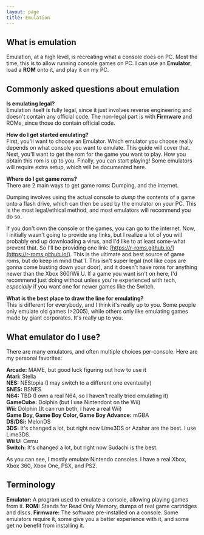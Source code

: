 ```yaml
---
layout: page
title: Emulation
---
```


## What is emulation

Emulation, at a high level, is recreating what a console does on PC. Most the time, this is to allow running console games on PC. I can use an **Emulator**, load a **ROM** onto it, and play it on my PC.

## Commonly asked questions about emulation

**Is emulating legal?**  
Emulation itself is fully legal, since it just involves reverse engineering and doesn't contain any official code. The non-legal part is with **Firmware** and ROMs, since those do contain official code.

**How do I get started emulating?**  
First, you'll want to choose an Emulator. Which emulator you choose really depends on what console you want to emulate. This guide will cover that. Next, you'll want to get the rom for the game you want to play. How you obtain this rom is up to you. Finally, you can start playing! Some emulators will require extra setup, which will be documented here.

**Where do I get game roms?**  
There are 2 main ways to get game roms: Dumping, and the internet.

Dumping involves using the actual console to *dump* the contents of a game onto a flash drive, which can then be used by the emulator on your PC. This is the most legal/ethical method, and most emulators will recommend you do so.

If you don't own the console or the games, you can go to the internet. Now, I initially wasn't going to provide any links, but I realize a lot of you will probably end up downloading a virus, and I'd like to at least some-what prevent that. So I'll be providing one link: [https://r-roms.github.io/](https://r-roms.github.io/). This is the ultimate and best source of game roms, but do keep in mind that 1. This isn't super legal (not like cops are gonna come busting down your door), and it doesn't have roms for anything newer than the Xbox 360/Wii U. If a game you want isn't on here, I'd recommend just doing without unless you're experienced with tech, *especially* if you want one for newer games like the Switch.

**What is the best place to draw the line for emulating?**  
This is different for everybody, and I think it's really up to you. Some people only emulate old games (>2005), while others only like emulating games made by giant corporates. It's really up to you.

## What emulator do I use?

There are many emulators, and often multiple choices per-console. Here are my personal favorites:

**Arcade:** MAME, but good luck figuring out how to use it  
**Atari:** Stella  
**NES:** NEStopia (I may switch to a different one eventually)  
**SNES:** BSNES  
**N64:** TBD (I own a real N64, so I haven't really tried emulating it)  
**GameCube:** Dolphin (but I use Nintendont on the Wii)  
**Wii:** Dolphin (It can run both, I have a real Wii)  
**Game Boy, Game Boy Color, Game Boy Advance:** mGBA  
**DS/DSi:** MelonDS  
**3DS:** It's changed a lot, but right now Lime3DS or Azahar are the best. I use Lime3DS.  
**Wii U:** Cemu  
**Switch:** It's changed a lot, but right now Sudachi is the best.  

As you can see, I mostly emulate Nintendo consoles. I have a real Xbox, Xbox 360, Xbox One, PSX, and PS2.

## Terminology

**Emulator:** A program used to emulate a console, allowing playing games from it.
**ROM:** Stands for Read Only Memory, dumps of real game cartridges and discs.
**Firmware:** The software pre-installed on a console. Some emulators require it, some give you a better experience with it, and some get no benefit from installing it.